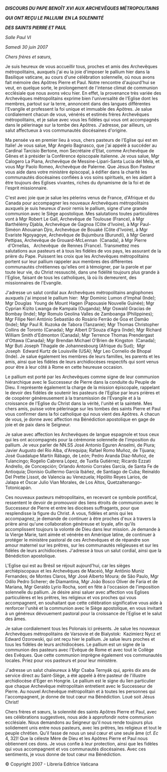 ***DISCOURS DU PAPE BENOÎT XVI*** ***AUX ARCHEVÊQUES MÉTROPOLITAINS***

***QUI ONT REÇU LE PALLIUM  EN LA SOLENNITÉ***

***DES SAINTS PIERRE ET PAUL***

*Salle Paul VI*

*Samedi 30 juin 2007*

*Chers frères et sœurs,*

Je suis heureux de vous accueillir tous, proches et amis des Archevêques métropolitains, auxquels j'ai eu la joie d'imposer le pallium hier dans la Basilique vaticane, au cours d'une célébration solennelle, où nous avons fait mémoire des Apôtres Pierre et Paul. Notre rencontre d'aujourd'hui se veut, en quelque sorte, le prolongement de l'intense climat de communion ecclésiale que nous avons vécu hier. En effet, la provenance très variée des Archevêques métropolitains exprime bien l'universalité de l'Eglise dont les membres, partout sur la terre, annoncent dans des langues différentes l'Evangile et professent la foi unique et immuable des Apôtres. Je salue cordialement chacun de vous, vénérés et estimés frères Archevêques métropolitains, et je salue avec vous les fidèles qui vous ont accompagnés dans le pèlerinage sur la tombe des Apôtres. J'adresse, par ailleurs, un salut affectueux à vos communautés diocésaines d'origine.

Ma pensée va en premier lieu à vous, chers pasteurs de l'Eglise qui est en Italie! Je vous salue, Mgr Angelo Bagnasco, que j'ai appelé à succéder au Cardinal Tarcisio Bertone, mon Secrétaire d'Etat, comme Archevêque de Gênes et à présider la Conférence épiscopale italienne. Je vous salue, Mgr Calogero La Piana, Archevêque de Messine-Lipari-Santa Lucia del Mela, et vous Mgr Paolo Romeo, Archevêque de Palerme. Que Jésus Bon Pasteur vous aide dans votre ministère épiscopal, à édifier dans la charité les communautés diocésaines confiées à vos soins spirituels, en les aidant à être toujours des Eglises vivantes, riches du dynamisme de la foi et de l'esprit missionnaire.

C'est avec joie que je salue les pèlerins venus de France, d'Afrique et du Canada pour accompagner les nouveaux Archevêques métropolitains auxquels je suis heureux d'avoir remis le pallium, signe d'une grande communion avec le Siège apostolique. Mes salutations toutes particulières vont à Mgr Robert Le Gall, Archevêque de Toulouse (France), à Mgr Barthélémy Djabla, Archevêque de Gagnoa (Côte d'Ivoire), à Mgr Paul-Siméon Ahouanan Djro, Archevêque de Bouaké (Côte d'Ivoire), à Mgr Evariste Ngoyagoye, Archevêque de Bujumbura (Burundi), à Mgr Gerard Pettipas, Archevêque de Grouard-McLennan  (Canada), à Mgr Pierre   d'Ornellas,   Archevêque  de Rennes (France). Transmettez mes salutations aux pasteurs et à tous les fidèles de vos pays, les assurant de la prière du Pape. Puissent les croix que les Archevêques métropolitains portent sur leur pallium rappeler aux membres des différentes communautés chrétiennes qu'elles ont à témoigner, par la parole et par toute leur vie, du Christ ressuscité, dans une fidélité toujours plus grande à l'Eglise, faisant de tous les catholiques, là où ils demeurent, des missionnaires de l'Evangile.

J'adresse un salut cordial aux Archevêques métropolitains anglophones auxquels j'ai imposé le pallium hier:  Mgr Dominic Lumon d'Imphal (Inde); Mgr Douglas  Young de Mount Hagen (Papouasie Nouvelle Guinée); Mgr Cyprian Kizito Lwanga de Kampala (Ouganda); Mgr Oswald Gracias de Bombay (Inde); Mgr Romulo Geolina Valles de Zamboanga (Philippines); Mgr Filipe Neri António Sebastião do Rosário Ferrão de Goa et Damão (Inde); Mgr Paul R. Ruzoka de Tabora (Tanzanie); Mgr Thomas Christopher Collins de Toronto (Canada); Mgr Albert D'Souza d'Agra (Inde); Mgr Richard William Smith d'Edmonton (Canada); Mgr Terrence Thomas Prendergast d'Ottawa (Canada); Mgr Brendan Michael O'Brien de Kingston  (Canada); Mgr Buti Joseph Tlhagale de Johannesbourg (Afrique du Sud);  Mgr  Joseph  Edward Kurtz de Louisville (USA); Mgr Leo Cornelio de Bhopal (Inde). Je salue également les membres de leurs familles, les parents et les amis, ainsi que les fidèles de leurs archidiocèses respectifs qui sont venus pour être à leur côté à Rome en cette heureuse occasion.

Le pallium est porté par les Archevêques comme signe de leur communion hiérarchique avec le Successeur de Pierre dans la conduite du Peuple de Dieu. Il représente également la charge de la mission épiscopale, rappelant le devoir des fidèles de soutenir les pasteurs de l'Eglise par leurs prières et de coopérer généreusement à la transmission de l'Evangile et à la croissance de l'Eglise du Christ dans la vérité, l'unité et la sainteté. Mes chers amis, puisse votre pèlerinage sur les tombes des saints Pierre et Paul vous confirmer dans la foi catholique qui nous vient des Apôtres. A chacun de vous, je donne avec affection ma Bénédiction apostolique en gage de joie et de paix dans le Seigneur.

Je salue avec affection les Archevêques de langue espagnole et tous ceux qui les ont accompagnés pour la cérémonie solennelle de l'imposition du pallium. Je veux parler de NN.SS José Antonio Eguren Anselmi, de Piura; Javier Augusto del Río Alba, d'Arequipa; Rafael Romo Muñoz, de Tijuana; José Guadalupe Martín Rábago, de León; Pedro Aranda Díaz-Muñoz, de Tulancingo; Rogelio Cabrera López, de Tuxtla Gutiérrez; Ricardo Ezzati Andrello, de Concepción; Orlando Antonio Corrales García, de Santa Fe de Antioquia; Dionisio Guillermo García Ibáñez, de Santiago de Cuba; Reinaldo Del Prette Lissot, de Valencia au Venezuela; Hipólito Reyes Larios, de Jalapa et Óscar Julio Vian Morales, de Los Altos, Quetzaltenango-Totonicapán.

Ces nouveaux pasteurs métropolitains, en recevant ce symbole pontifical, ressentent le devoir de promouvoir des liens étroits de communion avec le Successeur de Pierre et entre les diocèses suffragants, pour que resplendisse la figure du Christ. A vous, fidèles et amis qui les accompagnez, je demande de continuer à être proches d'eux à travers la prière ainsi qu'une collaboration généreuse et loyale, afin qu'ils accomplissent toujours la volonté de Dieu dans leur mission. Je demande à la Vierge Marie, tant aimée et vénérée en Amérique latine, de continuer à protéger le ministère pastoral de ces Archevêques et de répandre son amour maternel sur les prêtres, sur les communautés religieuses et sur les fidèles de leurs archidiocèses. J'adresse à tous un salut cordial, ainsi que la Bénédiction apostolique.

L'Eglise qui est au Brésil se réjouit aujourd'hui, car les sièges archiépiscopaux et les Archevêques de Maceió, Mgr Antônio Muniz Fernandes; de Montes Claros, Mgr José Alberto Moura; de São Paulo, Mgr Odilo Pedro Scherer; de Diamantina, Mgr João Bosco Oliver de Faria et de Mariana, Mgr Geraldo Lyrio Rocha, sont en fête à l'occasion de l'imposition solennelle du pallium. Je désire ainsi saluer avec affection vos Eglises particulières et les prêtres, les religieux et vos proches qui vous accompagnent, en souhaitant que cette célébration significative vous aide à renforcer l'unité et la communion avec le Siège apostolique, en vous invitant à un généreux dévouement pastoral pour la croissance de l'Eglise et le salut des âmes.

Je salue cordialement tous les Polonais ici présents. Je salue les nouveaux Archevêques métropolitains de Varsovie et de Bialystok:  Kazimierz Nycz et Edward Ozorowski, qui ont reçu hier le pallium. Je salue leurs proches et tous les fidèles de leurs archidiocèses. Le pallium est un signe de la communion des pasteurs avec l'Evêque de Rome et avec tout le Collège des Evêques. Que cette communion imprègne également vos communautés locales. Priez pour vos pasteurs et pour leur ministère.

J'adresse un salut chaleureux à Mgr Csaba Ternyák qui, après dix ans de service direct au Saint-Siège, a été appelé à être pasteur de l'illustre archidiocèse d'Eger en Hongrie. Le pallium est le signe du lien particulier que chaque Archevêque métropolitain entretient avec le Successeur de Pierre. Au nouvel Archevêque métropolitain et à toutes les personnes qui l'accompagnent, je donne de tout cœur ma Bénédiction. Loué soit Jésus Christ!

Chers frères et sœurs, la solennité des saints Apôtres Pierre et Paul, avec ses célébrations suggestives, nous aide à approfondir notre communion ecclésiale. Nous demandons au Seigneur qu'il nous rende toujours plus solidement unis entre nous pasteurs, avec les prêtres, les religieux et tout le peuple chrétien. Qu'il fasse de nous un seul cœur et une seule âme (cf. *Ec* 4, 32)! Que la céleste Mère de Dieu et les Apôtres Pierre et Paul nous obtiennent ces dons. Je vous confie à leur protection, ainsi que les fidèles qui vous accompagnent et vos communautés diocésaines. Avec ces sentiments, je vous donne de tout cœur ma Bénédiction.

© Copyright 2007 - Libreria Editrice Vaticana